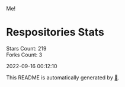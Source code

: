 Me!

# Respositories Stats
Stars Count: 219  
Forks Count: 3

2022-09-16 00:12:10  

This README is automatically generated by [🐰](https://github.com/rnitta/rnitta).
